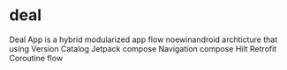 # deal
Deal App is a hybrid modularized app flow noewinandroid archticture that using
Version Catalog
Jetpack compose
Navigation compose
Hilt
Retrofit
Coroutine flow
